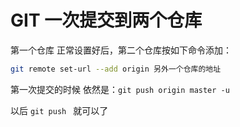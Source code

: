 # GIT 一次提交到两个仓库

第一个仓库 正常设置好后，第二个仓库按如下命令添加：

```sh
git remote set-url --add origin 另外一个仓库的地址
```

第一次提交的时候 依然是：`git push origin master -u`

以后 `git push ` 就可以了
